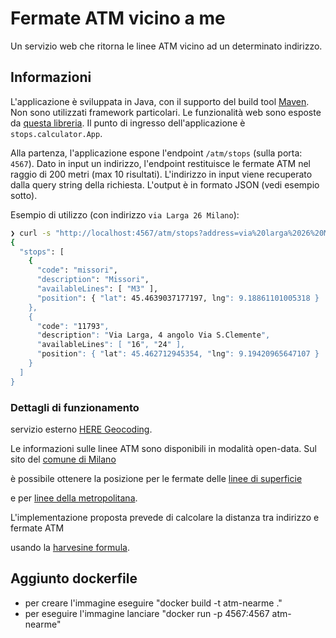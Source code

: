 # Fermate ATM vicino a me

Un servizio web che ritorna le linee ATM vicino ad un determinato indirizzo.


## Informazioni

L'applicazione è sviluppata in Java, con il supporto del build tool [Maven](https://maven.apache.org/). Non sono utilizzati framework particolari. Le funzionalità web sono esposte da [questa libreria](https://sparkjava.com/). Il punto di ingresso dell'applicazione è  `stops.calculator.App`. 

Alla partenza, l'applicazione espone l'endpoint `/atm/stops` (sulla porta: `4567`). Dato in input un indirizzo, l'endpoint restituisce le fermate ATM nel raggio di 200 metri (max 10 risultati). L'indirizzo in input viene recuperato dalla  query string della richiesta. L'output è in formato JSON (vedi esempio sotto).

Esempio di utilizzo (con indirizzo `via Larga 26 Milano`):

```bash
❯ curl -s "http://localhost:4567/atm/stops?address=via%20larga%2026%20Milano" | jq .
{
  "stops": [
    {
      "code": "missori",
      "description": "Missori",
      "availableLines": [ "M3" ],
      "position": { "lat": 45.4639037177197, lng": 9.18861101005318 }
    },
    {
      "code": "11793",
      "description": "Via Larga, 4 angolo Via S.Clemente",
      "availableLines": [ "16", "24" ],
      "position": { "lat": 45.462712945354, "lng": 9.19420965647107 }
    }
  ]
}
```


### Dettagli di funzionamento

servizio esterno [HERE Geocoding](https://developer.here.com/documentation/geocoding-search-api/dev_guide/topics/endpoint-geocode-brief.html).

Le informazioni sulle linee ATM sono disponibili in modalità open-data. Sul sito del [comune di Milano](https://dati.comune.milano.it/dataset) 

è possibile ottenere la posizione per le fermate delle [linee di superficie](https://dati.comune.milano.it/dataset/ds534-atm-fermate-linee-di-superficie-urbane/resource/2a52d51d-66fe-480b-a101-983aa2f6cbc3) 

e per [linee della metropolitana](https://dati.comune.milano.it/dataset/ds535_atm-fermate-linee-metropolitane/resource/0f4d4d05-b379-45a4-9a10-412a34708484). 

L'implementazione proposta prevede di calcolare la distanza tra indirizzo e fermate ATM 

usando la [harvesine formula](https://community.esri.com/t5/coordinate-reference-systems-blog/distance-on-a-sphere-the-haversine-formula/ba-p/902128). 



## Aggiunto dockerfile

- per creare l'immagine
        eseguire "docker build -t atm-nearme ."
- per eseguire l'immagine
        lanciare "docker run -p 4567:4567 atm-nearme"
